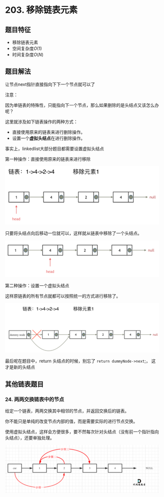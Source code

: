 # 203. 移除链表元素

## 题目特征

- 移除链表元素
- 空间复杂度$O(1)$
- 时间复杂度$O(N)$

## 题目解法

让节点next指针直接指向下下一个节点就可以了

注意：

因为单链表的特殊性，只能指向下一个节点，那么如果删除的是头结点又该怎么办呢？

这里就涉及如下链表操作的两种方式：

- 直接使用原来的链表来进行删除操作。
- 设置一个**虚拟头结点**在进行删除操作。

事实上，linkedlist大部分题目都需要设置虚拟头结点

第一种操作：直接使用原来的链表来进行移除

![removehead1.png](removehead1.png)

只要将头结点向后移动一位就可以，这样就从链表中移除了一个头结点。

![removehead2.png](removehead2.png)

第二种操作：设置一个虚拟头结点

这样原链表的所有节点就都可以按照统一的方式进行移除了。

![dummynode.png](src/dummyNode.png)

最后呢在题目中，return 头结点的时候，别忘了 `return dummyNode->next`;， 这才是新的头结点

## 其他链表题目

### 24. 两两交换链表中的节点

给定一个链表，两两交换其中相邻的节点，并返回交换后的链表。

你不能只是单纯的改变节点内部的值，而是需要实际的进行节点交换。

使用虚拟头结点，这样会方便很多，要不然每次针对头结点（没有前一个指针指向头结点），还要单独处理。

![img.png](swapPairds1.png)